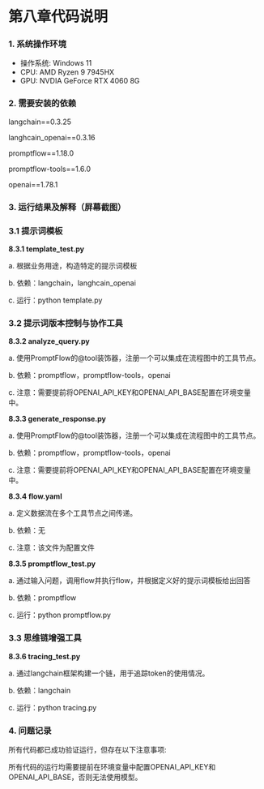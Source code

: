 # 第八章代码说明

### 1.  系统操作环境

- 操作系统: Windows 11
- CPU: AMD Ryzen 9 7945HX
- GPU: NVDIA GeForce RTX 4060 8G

### 2.  需要安装的依赖

langchain==0.3.25

langhcain_openai==0.3.16

promptflow==1.18.0

promptflow-tools==1.6.0

openai==1.78.1

### 3.  运行结果及解释（屏幕截图）

### 3.1 提示词模板

**8.3.1 template_test.py**

a.  根据业务用途，构造特定的提示词模板

b.  依赖：langchain，langhcain_openai

c.   运行：python template.py



### 3.2 提示词版本控制与协作工具

**8.3.2 analyze_query.py**

a.  使用PromptFlow的@tool装饰器，注册一个可以集成在流程图中的工具节点。

b.  依赖：promptflow，promptflow-tools，openai

c.   注意：需要提前将OPENAI_API_KEY和OPENAI_API_BASE配置在环境变量中。



**8.3.3 generate_response.py**

a.  使用PromptFlow的@tool装饰器，注册一个可以集成在流程图中的工具节点。

b.  依赖：promptflow，promptflow-tools，openai

c.   注意：需要提前将OPENAI_API_KEY和OPENAI_API_BASE配置在环境变量中。



**8.3.4 flow.yaml**

a.  定义数据流在多个工具节点之间传递。

b.  依赖：无

c.   注意：该文件为配置文件



**8.3.5 promptflow_test.py**

a.  通过输入问题，调用flow并执行flow，并根据定义好的提示词模板给出回答

b.  依赖：promptflow

c.   运行：python promptflow.py



### 3.3 思维链增强工具

**8.3.6 tracing_test.py**

a.   通过langchain框架构建一个链，用于追踪token的使用情况。

b.   依赖：langchain

c.   运行：python tracing.py



### 4.  问题记录

所有代码都已成功验证运行，但存在以下注意事项:

所有代码的运行均需要提前在环境变量中配置OPENAI_API_KEY和OPENAI_API_BASE，否则无法使用模型。